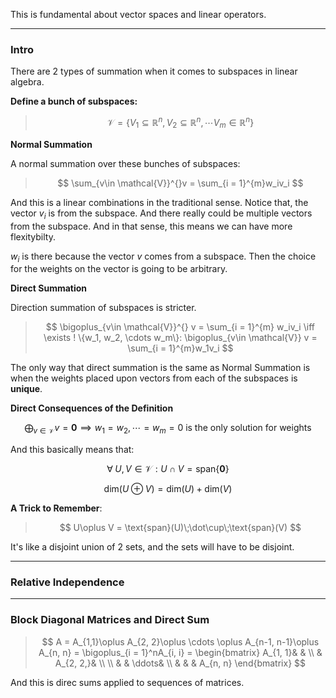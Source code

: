 This is fundamental about vector spaces and linear operators. 


----
### **Intro**

There are 2 types of summation when it comes to subspaces in linear algebra. 

**Define a bunch of subspaces:** 

> $$
> \mathcal{V} = \{
>     V_1\subseteq \mathbb{R}^{n}, V_2 \subseteq \mathbb{R}^n, \cdots V_m \in \mathbb{R}^n
> \} 
> $$

**Normal Summation**

A normal summation over these bunches of subspaces: 

> $$
> \sum_{v\in \mathcal{V}}^{}v = 
> \sum_{i = 1}^{m}w_iv_i 
> $$

And this is a linear combinations in the traditional sense. Notice that, the vector $v_i$ is from the subspace. And there really could be multiple vectors from the subspace. And in that sense, this means we can have more flexitybilty. 

$w_i$ is there because the vector $v$ comes from a subspace. Then the choice for the weights on the vector is going to be arbitrary. 

**Direct Summation**

Direction summation of subspaces is stricter. 

> $$
> \bigoplus_{v\in \mathcal{V}}^{}  v = \sum_{i = 1}^{m} w_iv_i \iff 
> \exists ! \{w_1, w_2, \cdots w_m\}: \bigoplus_{v\in \mathcal{V}} v = \sum_{i = 1}^{m}w_1v_i
> $$

The only way that direct summation is the same as Normal Summation is when the weights placed upon vectors from each of the subspaces is **unique**. 

**Direct Consequences of the Definition**

$$
\bigoplus_{v\in \mathcal{V}} v = \mathbf{0} \implies w_1 = w_2, \cdots = w_m = 0 \text{ is the only solution for weights}
$$

And this basically means that: 

$$
\forall\; U, V \in \mathcal{V}: U \cap V = \text{span}\{\mathbf{0}\}
$$

$$
\text{dim}(U\oplus V) = \text{dim}(U) + \text{dim}(V)
$$

**A Trick to Remember**: 

> $$
> U\oplus V = \text{span}(U)\;\dot\cup\;\text{span}(V)
> $$

It's like a disjoint union of 2 sets, and the sets will have to be disjoint. 

---
### **Relative Independence**


---
### **Block Diagonal Matrices and Direct Sum**

> $$
> A = A_{1,1}\oplus A_{2, 2}\oplus \cdots \oplus A_{n-1, n-1}\oplus A_{n, n} = \bigoplus_{i = 1}^nA_{i, i} = 
> \begin{bmatrix}
>     A_{1, 1}& & 
>     \\
>     & A_{2, 2,}& 
>     \\
>     \\
>     & & \ddots&
>     \\
>     & & & A_{n, n}
> \end{bmatrix}
> $$

And this is direc sums applied to sequences of matrices.


